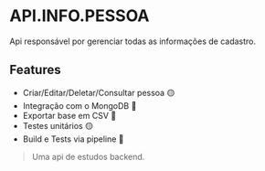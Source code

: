 # API.INFO.PESSOA
Api responsável por gerenciar todas as informações de cadastro.

## Features

- Criar/Editar/Deletar/Consultar pessoa :yellow_circle:
- Integração com o MongoDB :red_circle:
- Exportar base em CSV :red_circle:
- Testes unitários :yellow_circle:
- Build e Tests via pipeline :red_circle: 


> Uma api de estudos backend.
